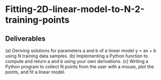 # Fitting-2D-linear-model-to-N-2-training-points
## Deliverables 
(a) Deriving solutions for parameters a and b of a linear model y = ax + b using N training data samples. 
(b) Implementing a Python function to compute and return a and b using your own derivations. 
(c) Writing a Python program to collect N points from the user with a mouse, plot the points, and fit a linear model.
